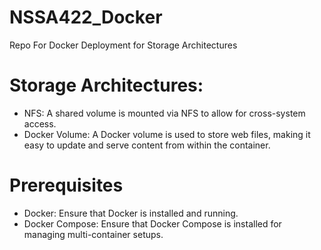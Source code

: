 # NSSA422_Docker
Repo For Docker Deployment for Storage Architectures 

# Storage Architectures:
  - NFS: A shared volume is mounted via NFS to allow for cross-system access.
  - Docker Volume: A Docker volume is used to store web files, making it easy to update and serve content from within the container.
    
# Prerequisites
  - Docker: Ensure that Docker is installed and running.
  - Docker Compose: Ensure that Docker Compose is installed for managing multi-container setups.
